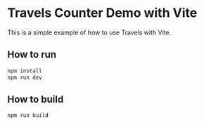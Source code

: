 # Travels Counter Demo with Vite

This is a simple example of how to use Travels with Vite.

## How to run

```bash
npm install
npm run dev
```

## How to build

```bash
npm run build
```
